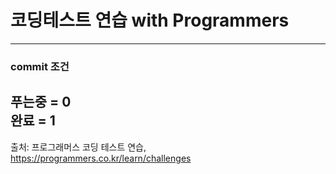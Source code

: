 # 코딩테스트 연습 with Programmers   
---
### commit 조건   
푸는중 = 0   
완료 = 1    
---
출처: 프로그래머스 코딩 테스트 연습, https://programmers.co.kr/learn/challenges
